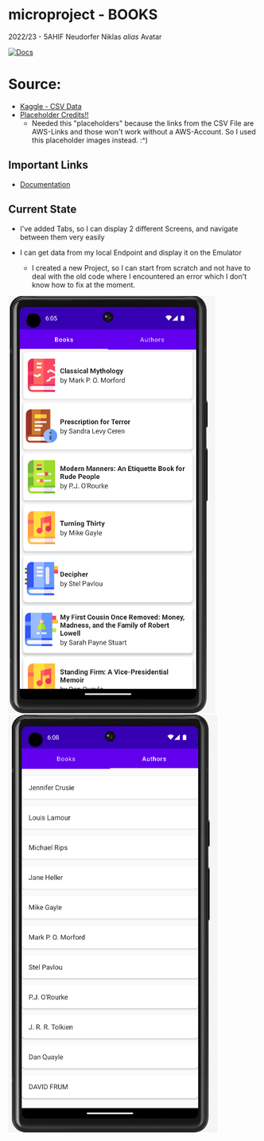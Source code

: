 # microproject - BOOKS

2022/23 - 5AHIF Neudorfer Niklas _alias_ Avatar

[![Docs](https://github.com/2223-5ahif-nvs/03-lab-android-simple-room-db-microproject-NiklasNeudorfer/actions/workflows/build-asciidocs.yml/badge.svg)](https://github.com/2223-5ahif-nvs/03-lab-android-simple-room-db-microproject-NiklasNeudorfer/actions/workflows/build-asciidocs.yml)

# Source:

* [Kaggle - CSV Data](https://www.kaggle.com/datasets/saurabhbagchi/books-dataset)
* [Placeholder Credits!!](https://www.flaticon.com/free-icons/bookmark)
  * Needed this "placeholders" because the links from the CSV File are AWS-Links and those 
won't work without a AWS-Account. So I used this placeholder images instead. :^)

## Important Links

* [Documentation](https://github.com/2223-5ahif-nvs/03-lab-android-simple-room-db-microproject-NiklasNeudorfer/blob/main/docs/index.adoc)

## Current State

* I've added Tabs, so I can display 2 different Screens, and navigate between them very easily

* I can get data from my local Endpoint and display it on the Emulator

    * I created a new Project, so I can start from scratch and not have to deal with the old code where I encountered an
      error which I don't know how to fix at the moment.

![](docs/img/14012023_currentStateBooks.png)
![](docs/img/14012023_currentStateAuthors.png)
